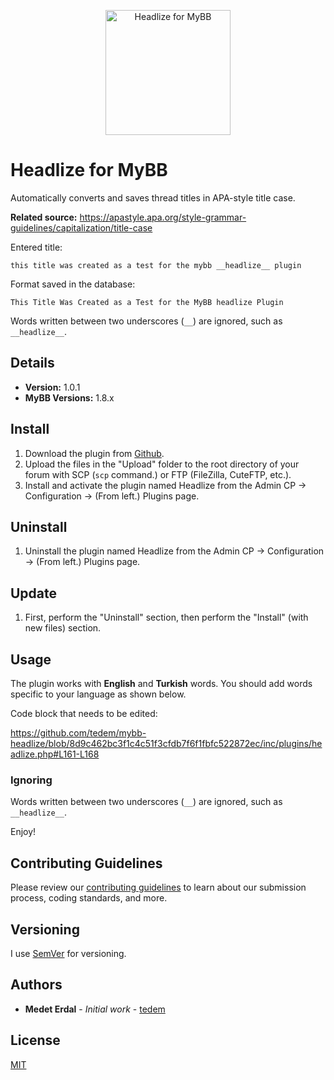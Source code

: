 <p align="center">
    <a href="https://github.com/tedem/mybb-headlize">
        <img src="https://i.imgur.com/wIZXJBn.png"
            width="200" height="200" alt="Headlize for MyBB">
    </a>
</p>

# Headlize for MyBB

Automatically converts and saves thread titles in APA-style title case.

**Related source:** https://apastyle.apa.org/style-grammar-guidelines/capitalization/title-case

Entered title:

```
this title was created as a test for the mybb __headlize__ plugin
```

Format saved in the database:

```
This Title Was Created as a Test for the MyBB headlize Plugin
```

Words written between two underscores (`__`) are ignored, such as `__headlize__`.

## Details

- **Version:** 1.0.1
- **MyBB Versions:** 1.8.x

## Install

1. Download the plugin from [Github](https://github.com/tedem/mybb-headlize/releases).
2. Upload the files in the "Upload" folder to the root directory of your forum with SCP (`scp` command.) or FTP (FileZilla, CuteFTP, etc.).
3. Install and activate the plugin named Headlize from the Admin CP → Configuration → (From left.) Plugins page.

## Uninstall

1. Uninstall the plugin named Headlize from the Admin CP → Configuration → (From left.) Plugins page.

## Update

1. First, perform the "Uninstall" section, then perform the "Install" (with new files) section.

## Usage

The plugin works with **English** and **Turkish** words. You should add words specific to your language as shown below.

Code block that needs to be edited:

https://github.com/tedem/mybb-headlize/blob/8d9c462bc3f1c4c51f3cfdb7f6f1fbfc522872ec/inc/plugins/headlize.php#L161-L168

### Ignoring

Words written between two underscores (`__`) are ignored, such as `__headlize__`.

Enjoy!

## Contributing Guidelines

Please review our [contributing guidelines](https://github.com/tedem/tedem/blob/main/docs/CONTRIBUTING.md) to learn about our submission process, coding standards, and more.

## Versioning

I use [SemVer](https://semver.org/) for versioning.

## Authors

- **Medet Erdal** - _Initial work_ - [tedem](https://github.com/tedem)

## License

[MIT](LICENSE)

